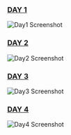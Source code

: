 ### [DAY 1](https://gist.github.com/D0NC0DE/6d470e9fa3e9d0fd92ff4695598f32bc)
![Day1 Screenshot](/assets/Day1.jpg)
### [DAY 2](https://gist.github.com/D0NC0DE/03437285763c5a6fde125dfc7c6f4f6e)
![Day2 Screenshot](/assets/Day2.gif)
### [DAY 3](https://gist.github.com/D0NC0DE/6d470e9fa3e9d0fd92ff4695598f32bc)
![Day3 Screenshot](/assets/Day3.gif)
### [DAY 4](https://gist.github.com/D0NC0DE/88ea840b4f6588aa7590fae9631f794b)
![Day4 Screenshot](/assets/Day4.gif)
